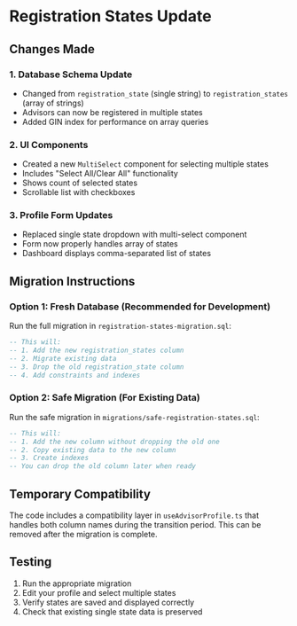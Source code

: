 # Registration States Update

## Changes Made

### 1. Database Schema Update
- Changed from `registration_state` (single string) to `registration_states` (array of strings)
- Advisors can now be registered in multiple states
- Added GIN index for performance on array queries

### 2. UI Components
- Created a new `MultiSelect` component for selecting multiple states
- Includes "Select All/Clear All" functionality
- Shows count of selected states
- Scrollable list with checkboxes

### 3. Profile Form Updates
- Replaced single state dropdown with multi-select component
- Form now properly handles array of states
- Dashboard displays comma-separated list of states

## Migration Instructions

### Option 1: Fresh Database (Recommended for Development)
Run the full migration in `registration-states-migration.sql`:
```sql
-- This will:
-- 1. Add the new registration_states column
-- 2. Migrate existing data
-- 3. Drop the old registration_state column
-- 4. Add constraints and indexes
```

### Option 2: Safe Migration (For Existing Data)
Run the safe migration in `migrations/safe-registration-states.sql`:
```sql
-- This will:
-- 1. Add the new column without dropping the old one
-- 2. Copy existing data to the new column
-- 3. Create indexes
-- You can drop the old column later when ready
```

## Temporary Compatibility
The code includes a compatibility layer in `useAdvisorProfile.ts` that handles both column names during the transition period. This can be removed after the migration is complete.

## Testing
1. Run the appropriate migration
2. Edit your profile and select multiple states
3. Verify states are saved and displayed correctly
4. Check that existing single state data is preserved